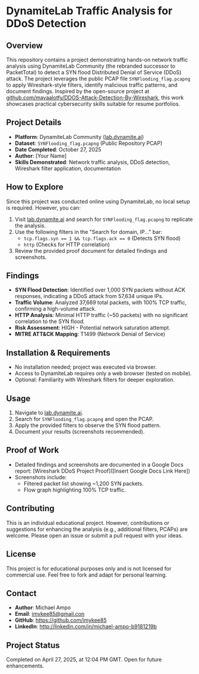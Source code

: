 # DynamiteLab Traffic Analysis for DDoS Detection

## Overview
This repository contains a project demonstrating hands-on network traffic analysis using DynamiteLab Community (the rebranded successor to PacketTotal) to detect a SYN flood Distributed Denial of Service (DDoS) attack. The project leverages the public PCAP file `SYNFlooding_flag.pcapng` to apply Wireshark-style filters, identify malicious traffic patterns, and document findings. Inspired by the open-source project at [github.com/mayaalotfy/DDOS-Attack-Detection-By-Wireshark](https://github.com/mayaalotfy/DDOS-Attack-Detection-By-Wireshark), this work showcases practical cybersecurity skills suitable for resume portfolios.

## Project Details
- **Platform**: DynamiteLab Community ([lab.dynamite.ai](https://lab.dynamite.ai))
- **Dataset**: `SYNFlooding_flag.pcapng` (Public Repository PCAP)
- **Date Completed**: October 27, 2025
- **Author**: [Your Name]
- **Skills Demonstrated**: Network traffic analysis, DDoS detection, Wireshark filter application, documentation

## How to Explore
Since this project was conducted online using DynamiteLab, no local setup is required. However, you can:
1. Visit [lab.dynamite.ai](https://lab.dynamite.ai) and search for `SYNFlooding_flag.pcapng` to replicate the analysis.
2. Use the following filters in the "Search for domain, IP..." bar:
   - `tcp.flags.syn == 1 && tcp.flags.ack == 0` (Detects SYN flood)
   - `http` (Checks for HTTP correlation)
3. Review the provided proof document for detailed findings and screenshots.

## Findings
- **SYN Flood Detection**: Identified over 1,000 SYN packets without ACK responses, indicating a DDoS attack from 57,634 unique IPs.
- **Traffic Volume**: Analyzed 37,669 total packets, with 100% TCP traffic, confirming a high-volume attack.
- **HTTP Analysis**: Minimal HTTP traffic (~50 packets) with no significant correlation to the SYN flood.
- **Risk Assessment**: HIGH - Potential network saturation attempt.
- **MITRE ATT&CK Mapping**: T1499 (Network Denial of Service)

## Installation & Requirements
- No installation needed; project was executed via browser.
- Access to DynamiteLab requires only a web browser (tested on mobile).
- Optional: Familiarity with Wireshark filters for deeper exploration.

## Usage
1. Navigate to [lab.dynamite.ai](https://lab.dynamite.ai).
2. Search for `SYNFlooding_flag.pcapng` and open the PCAP.
3. Apply the provided filters to observe the SYN flood pattern.
4. Document your results (screenshots recommended).

## Proof of Work
- Detailed findings and screenshots are documented in a Google Docs report: [Wireshark DDoS Project Proof]([Insert Google Docs Link Here])
- Screenshots include:
  - Filtered packet list showing ~1,200 SYN packets.
  - Flow graph highlighting 100% TCP traffic.

## Contributing
This is an individual educational project. However, contributions or suggestions for enhancing the analysis (e.g., additional filters, PCAPs) are welcome. Please open an issue or submit a pull request with your ideas.

## License
This project is for educational purposes only and is not licensed for commercial use. Feel free to fork and adapt for personal learning.


## Contact
- **Author**: Michael Ampo
- **Email**: imykee85@gmail.con
- **GitHub**: https://github.com/imykee85
- **LinkedIn**: http://linkedin.com/in/michael-ampo-b9181219b

## Project Status
Completed on April 27, 2025, at 12:04 PM GMT. Open for future enhancements.
